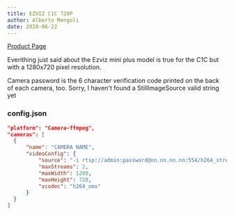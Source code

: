```yaml
---
title: EZVIZ C1C 720P
author: Alberto Mengoli
date: 2020-06-22
---
```

[Product Page](https://www.ezvizlife.com/uk/product/mini-plus/916)

Everithing just said about the Ezviz mini plus model is true for the C1C but with a 1280x720 pixel resolution.

Camera password is the 6 character verification code printed on the back of each camera, too. Sorry, I haven't found a StillImageSource valid string yet

### config.json

```json
"platform": "Camera-ffmpeg",
"cameras": [
  {
      "name": "CAMERA NAME",
      "videoConfig": {
          "source": "-i rtsp://admin:password@nn.nn.nn.nn:554/h264_stream",
          "maxStreams": 2,
          "maxWidth": 1280,
          "maxHeight": 720,
          "vcodec": "h264_omx"
      }
  }
]
```
